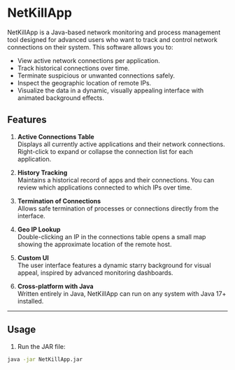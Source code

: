 # NetKillApp

NetKillApp is a Java-based network monitoring and process management tool designed for advanced users who want to track and control network connections on their system. This software allows you to:

- View active network connections per application.
- Track historical connections over time.
- Terminate suspicious or unwanted connections safely.
- Inspect the geographic location of remote IPs.
- Visualize the data in a dynamic, visually appealing interface with animated background effects.

## Features

1. **Active Connections Table**  
   Displays all currently active applications and their network connections. Right-click to expand or collapse the connection list for each application.

2. **History Tracking**  
   Maintains a historical record of apps and their connections. You can review which applications connected to which IPs over time.

3. **Termination of Connections**  
   Allows safe termination of processes or connections directly from the interface.

4. **Geo IP Lookup**  
   Double-clicking an IP in the connections table opens a small map showing the approximate location of the remote host.

5. **Custom UI**  
   The user interface features a dynamic starry background for visual appeal, inspired by advanced monitoring dashboards.

6. **Cross-platform with Java**  
   Written entirely in Java, NetKillApp can run on any system with Java 17+ installed.

---

## Usage

1. Run the JAR file:

```bash
java -jar NetKillApp.jar

